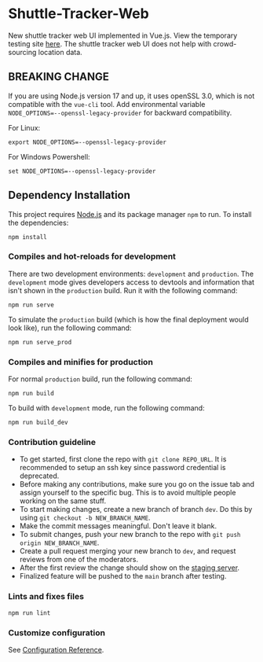 # Shuttle-Tracker-Web
New shuttle tracker web UI implemented in Vue.js.
View the temporary testing site [here](https://staging.web.shuttletracker.app/).
The shuttle tracker web UI does not help with crowd-sourcing location data.

## BREAKING CHANGE
If you are using Node.js version 17 and up, it uses openSSL 3.0, which is not compatible with the `vue-cli` tool. Add environmental variable `NODE_OPTIONS=--openssl-legacy-provider` for backward compatibility.

For Linux:
```
export NODE_OPTIONS=--openssl-legacy-provider
```
For Windows Powershell:
```
set NODE_OPTIONS=--openssl-legacy-provider
```

## Dependency Installation
This project requires [Node.js](https://nodejs.dev/) and its package manager `npm` to run. To install the dependencies:
```
npm install
```

### Compiles and hot-reloads for development
There are two development environments: `development` and `production`. 
The `development` mode gives developers access to devtools and information that isn't shown in the `production` build.
Run it with the following command:
```
npm run serve
```
To simulate the `production` build (which is how the final deployment would look like), run the following command:
```
npm run serve_prod
```

### Compiles and minifies for production
For normal `production` build, run the following command:
```
npm run build
```
To build with `development` mode, run the following command:
```
npm run build_dev
```

### Contribution guideline
- To get started, first clone the repo with `git clone REPO_URL`. It is recommended to setup an ssh key since password credential is deprecated. 
- Before making any contributions, make sure you go on the issue tab and assign yourself to the specific bug. This is to avoid multiple people working on the same stuff. 
- To start making changes, create a new branch of branch `dev`. Do this by using `git checkout -b NEW_BRANCH_NAME`. 
- Make the commit messages meaningful. Don't leave it blank.
- To submit changes, push your new branch to the repo with `git push origin NEW_BRANCH_NAME`.
- Create a pull request merging your new branch to `dev`, and request reviews from one of the moderators.
- After the first review the change should show on the [staging server](https://staging.web.shuttletracker.app/).
- Finalized feature will be pushed to the `main` branch after testing.

### Lints and fixes files
```
npm run lint
```

### Customize configuration
See [Configuration Reference](https://cli.vuejs.org/config/).
